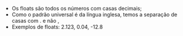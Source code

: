 * Os floats são todos os números com casas decimais; 
* Como o padrão universal é da língua inglesa, temos a separação de casas com . e não , 
* Exemplos de floats: 2.123, 0.04, -12.8